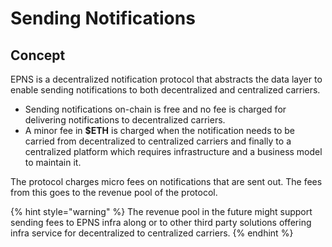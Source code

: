 # Sending Notifications

## Concept

EPNS is a decentralized notification protocol that abstracts the data layer to enable sending notifications to both decentralized and centralized carriers.

* Sending notifications on-chain is free and no fee is charged for delivering notifications to decentralized carriers.
* A minor fee in **$ETH** is charged when the notification needs to be carried from decentralized to centralized carriers and finally to a centralized platform which requires infrastructure and a business model to maintain it.

The protocol charges micro fees on notifications that are sent out. The fees from this goes to the revenue pool of the protocol. 

{% hint style="warning" %}
The revenue pool in the future might support sending fees to EPNS infra along or to other third party solutions offering infra service for decentralized to centralized carriers.
{% endhint %}



